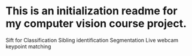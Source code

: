 # This is an initialization readme for my computer vision course project. 


Sift for 
Classification 
Sibling identification 
Segmentation 
Live webcam keypoint matching